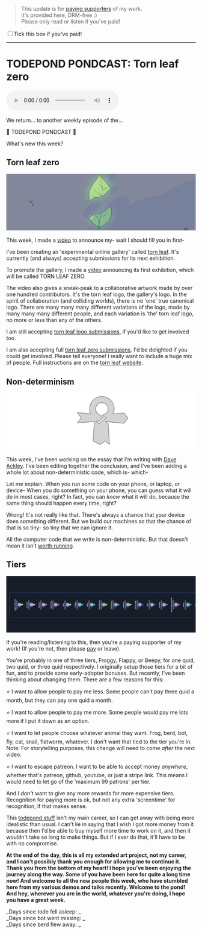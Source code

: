 > This update is for [paying supporters](https://patreon.com/TodePond) of my work.<br>
> It's provided here, DRM-free :)<br>
> Please only read or listen if you've paid!

<input id="paid-checkbox" type="checkbox"><label for="paid-checkbox">Tick this box if you've paid!</label>

<script>
  const key = 'pondcast/paid'
  const paid = localStorage.getItem(key)
  const checkbox = document.getElementById('paid-checkbox')
  if (paid) {
    checkbox.checked = true
  }
  checkbox.addEventListener('change', () => {
    if (checkbox.checked) {
      localStorage.setItem(key, 'true')
    } else {
      localStorage.removeItem(key)
    }
  })
</script>

<hr>

# TODEPOND PONDCAST: Torn leaf zero

<audio controls>
  <source src="1.m4a" type="audio/x-m4a">
</audio>

We return... to another weekly episode of the...

🐸 TODEPOND PONDCAST 🐸

What's new this week?

## Torn leaf zero

![torn leaf zero](1.png)

This week, I made a [video](https://youtu.be/-FgAHiI3ZNY?si=zSZH01u2jcFchK4J) to announce my- wait I should fill you in first-

I've been creating an 'experimental online gallery' called [torn leaf](https://tornleaf.gallery). It's currently (and always) accepting submissions for its next exhibition.

To promote the gallery, I made a [video](https://youtu.be/-FgAHiI3ZNY?si=zSZH01u2jcFchK4J) announcing its first exhibition, which will be called TORN LEAF ZERO.

The video also gives a sneak-peak to a collaborative artwork made by over one hundred contributors. It's the torn leaf logo, the gallery's logo. In the spirit of collaboration (and colliding worlds), there is no 'one' true canonical logo. There are many many many different variations of the logo, made by many many many different people, and each variation is 'the' torn leaf logo, no more or less than any of the others.

I am still accepting [torn leaf logo submissions](https://elk.zone/mas.to/@TodePond/112239788123432054), if you'd like to get involved too.

I am also accepting full [torn leaf zero submissions](https://tornleaf.gallery/). I'd be delighted if you could get involved. Please tell everyone! I really want to include a huge mix of people. Full instructions are on the [torn leaf website](https://tornleaf.gallery/).

## Non-determinism

![self image](2.png)

This week, I've been working on the essay that I'm writing with [Dave Ackley](https://www.cs.unm.edu/~ackley/). I've been editing together the conclusion, and I've been adding a whole lot about non-deterministic code, which is- which-

Let me explain. When you run some code on your phone, or laptop, or device- When you do something on your phone, you can guess what it will do in most cases, right? In fact, you can _know_ what it will do, because the same thing should happen every time, right?

Wrong! It's not really like that. There's always a chance that your device does something different. But we build our machines so that the chance of that is so tiny- so tiny that we can ignore it.

All the computer code that we write is non-deterministic. But that doesn't mean it isn't [worth running](https://www.youtube.com/watch?v=eQgxFuw8f1U).

## Tiers

![beepy heroes](3.png)

If you're reading/listening to this, then you're a paying supporter of my work! (If you're not, then please [pay](https://patreon.com/Todepond) or leave).

You're probably in one of three tiers, Froggy, Flappy, or Beepy, for one quid, two quid, or three quid respectively. I originally setup those tiers for a bit of fun, and to provide some early-adopter bonuses. But recently, I've been thinking about changing them. There are a few reasons for this:

⭐ I want to allow people to pay me less. Some people can't pay three quid a month, but they can pay one quid a month.

⭐ I want to allow people to pay me more. Some people would pay me lots more if I put it down as an option.

⭐ I want to let people choose whatever animal they want. Frog, berd, bot, fly, cat, snail, flatworm, whatever. I don't want that tied to the tier you're in. Note: For storytelling purposes, this change will need to come _after_ the next video.

⭐ I want to escape patreon. I want to be able to accept money _anywhere_, whether that's patreon, github, youtube, or just a stripe link. This means I would need to let go of the 'maximum 99 patrons' per tier.

And I _don't_ want to give any more rewards for more expensive tiers. Recognition for paying more is ok, but not any extra 'screentime' for recognition, if that makes sense.

This [todepond stuff](https://www.todepond.com/wikiblogarden/art/todepond/stuff/) isn't my main career, so I can get away with being more idealistic than usual. I can't lie in saying that I wish I got more money from it because then I'd be able to buy myself more time to work on it, and then it wouldn't take so long to make things. But if I ever do that, it'll have to be with no compromise.

**At the end of the day, this is all my extended art project, not my career, and I can't possibly thank you enough for allowing me to continue it. Thank you from the bottom of my heart! I hope you've been enjoying the journey along the way. Some of you have been here for quite a long time now! And welcome to all the new people this week, who have stumbled here from my various demos and talks recently. Welcome to the pond! And hey, wherever you are in the world, whatever you're doing, I hope you have a great week.**

_Days since tode fell asleep: _<br>
_Days since bot went missing: _<br>
_Days since berd flew away: _
